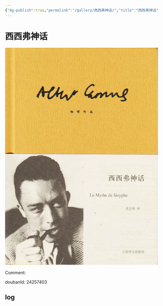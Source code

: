 ```yaml
---
{"dg-publish":true,"permalink":"/gallery/西西弗神话/","title":"西西弗神话","created":"2025-05-29T16:51:51.065+08:00"}
---
```



# 西西弗神话

![image](https://raw.githubusercontent.com/hiraethecho/picx-images-hosting/master/picgo/20250529165148.webp)

Comment: 



doubanId: 24257403

## log

